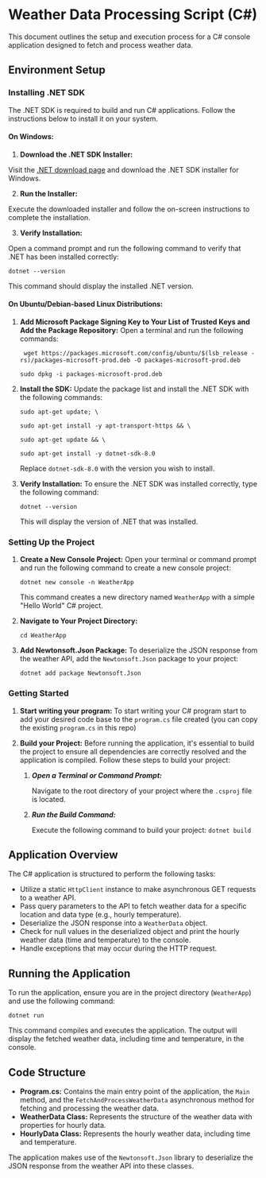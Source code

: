 
# Weather Data Processing Script (C#)

  

This document outlines the setup and execution process for a C# console application designed to fetch and process weather data.

  

## Environment Setup

  

### Installing .NET SDK

  

The .NET SDK is required to build and run C# applications. Follow the instructions below to install it on your system.

  

#### On Windows:

1.  **Download the .NET SDK Installer:**

Visit the [.NET download page](https://dotnet.microsoft.com/download) and download the .NET SDK installer for Windows.

2.  **Run the Installer:**

Execute the downloaded installer and follow the on-screen instructions to complete the installation.

3.  **Verify Installation:**

Open a command prompt and run the following command to verify that .NET has been installed correctly:
```
dotnet --version
```
This command should display the installed .NET version.

#### On Ubuntu/Debian-based Linux Distributions:

1.  **Add Microsoft Package Signing Key to Your List of Trusted Keys and Add the Package Repository:**  Open a terminal and run the following commands:
	```  
	 wget https://packages.microsoft.com/config/ubuntu/$(lsb_release -rs)/packages-microsoft-prod.deb -O packages-microsoft-prod.deb
	 ```
	 ```
    sudo dpkg -i packages-microsoft-prod.deb
	  ```  
2.  **Install the SDK:**  Update the package list and install the .NET SDK with the following commands:
    ```
    sudo apt-get update; \
    
    sudo apt-get install -y apt-transport-https && \
    
    sudo apt-get update && \
    
    sudo apt-get install -y dotnet-sdk-8.0
    ```
    Replace  `dotnet-sdk-8.0`  with the version you wish to install.
    
3.  **Verify Installation:**  To ensure the .NET SDK was installed correctly, type the following command:
    ```
    dotnet --version
    ```
    This will display the version of .NET that was installed.
    

### Setting Up the Project

1.  **Create a New Console Project:**  Open your terminal or command prompt and run the following command to create a new console project:
    ```
    dotnet new console -n WeatherApp
    ```  
    This command creates a new directory named  `WeatherApp`  with a simple "Hello World" C# project.
    
2.  **Navigate to Your Project Directory:**
    ```
    cd WeatherApp
    ```
3.  **Add Newtonsoft.Json Package:**  To deserialize the JSON response from the weather API, add the  `Newtonsoft.Json`  package to your project:
	``` 
    dotnet add package Newtonsoft.Json
	```
### Getting Started
1. **Start writing your program:** To start writing your C# program start to add your desired code base to the `program.cs` file created (you can copy the existing `program.cs` in this repo)

2. **Build your Project:** Before running the application, it's essential to build the project to ensure all dependencies are correctly resolved and the application is compiled. Follow these steps to build your project:

	1.  **_Open a Terminal or Command Prompt:_**

		Navigate to the root directory of your project where the `.csproj` file is located.

	2.  **_Run the Build Command:_**

		Execute the following command to build your project:
			```
			dotnet build
			```
## Application Overview

The C# application is structured to perform the following tasks:

-   Utilize a static  `HttpClient`  instance to make asynchronous GET requests to a weather API.
-   Pass query parameters to the API to fetch weather data for a specific location and data type (e.g., hourly temperature).
-   Deserialize the JSON response into a  `WeatherData`  object.
-   Check for null values in the deserialized object and print the hourly weather data (time and temperature) to the console.
-   Handle exceptions that may occur during the HTTP request.

## Running the Application

To run the application, ensure you are in the project directory (`WeatherApp`) and use the following command:
```
dotnet run
```
This command compiles and executes the application. The output will display the fetched weather data, including time and temperature, in the console.

## Code Structure

-   **Program.cs:**  Contains the main entry point of the application, the  `Main`  method, and the  `FetchAndProcessWeatherData`  asynchronous method for fetching and processing the weather data.
-   **WeatherData Class:**  Represents the structure of the weather data with properties for hourly data.
-   **HourlyData Class:**  Represents the hourly weather data, including time and temperature.

The application makes use of the  `Newtonsoft.Json`  library to deserialize the JSON response from the weather API into these classes. 
